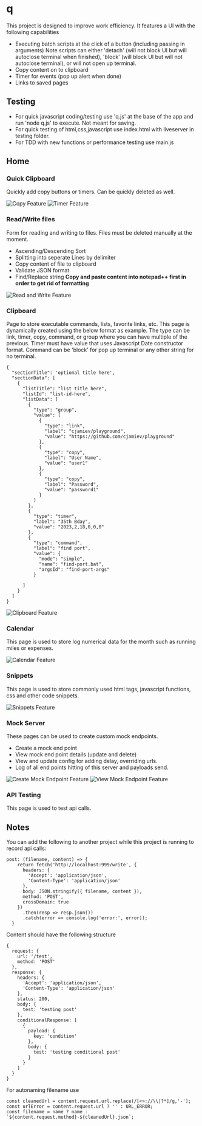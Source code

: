 # q
This project is designed to improve work efficiency. It features a UI with the following capabilities
- Executing batch scripts at the click of a button (including passing in arguments) 
  Note scripts can either 'detach' (will not block UI but will autoclose terminal when finished), 'block' (will block UI but will not autoclose terminal), or will not open up terminal.
- Copy content on to clipboard
- Timer for events (pop up alert when done)
- Links to saved pages

## Testing
- For quick javascript coding/testing use 'q.js' at the base of the app and run 'node q.js' to execute. Not meant for saving. 
- For quick testing of html,css,javascript use index.html with liveserver in testing folder.
- For TDD with new functions or performance testing use main.js 

## Home
### Quick Clipboard
Quickly add copy buttons or timers.  Can be quickly deleted as well.

![Copy Feature](./documentation/quick-clipboard-copy-feature.png)
![Timer Feature](./documentation/quick-clipboard-timer-feature.png)

### Read/Write files
Form for reading and writing to files.  Files must be deleted manually at the moment.  
- Ascending/Descending Sort
- Splitting into seperate Lines by delimiter
- Copy content of file to clipboard
- Validate JSON format
- Find/Replace string
**Copy and paste content into notepad++ first in order to get rid of formatting**

![Read and Write Feature](./documentation/read-write-feature.png)

### Clipboard
Page to store executable commands, lists, favorite links, etc. This page is dynamically created using the below format as example.
The type can be link, timer, copy, command, or group where you can have multiple of the previous. Timer must have value that uses Javascript Date constructor format.
Command can be 'block' for pop up terminal or any other string for no terminal.
```
{
  "sectionTitle": 'optional title here',
  "sectionData": [
    {
      "listTitle": "list title here",
      "listId": "list-id-here",
      "listData": [
        {
          "type": "group",
          "value": [
            {
              "type": "link",
              "label": "cjamiev/playground",
              "value": "https://github.com/cjamiev/playground"
            },
            {
              "type": "copy",
              "label": "User Name",
              "value": "user1"
            },
            {
              "type": "copy",
              "label": "Password",
              "value": "password1"
            }
          ]
        },
        {
          "type": "timer",
          "label": "35th Bday",
          "value": "2023,2,18,0,0,0"
        },
        {
          "type": "command",
          "label": "find port",
          "value": {
            "mode": "simple",
            "name": "find-port.bat",
            "argsId": "find-port-args"
          }
        
      ]
    }
  ]
}
```

![Clipboard Feature](./documentation/clipboard-feature.png)

### Calendar
This page is used to store log numerical data for the month such as running miles or expenses.

![Calendar Feature](./documentation/calendar-feature.png)

### Snippets
This page is used to store commonly used html tags, javascript functions, css and other code snippets.

![Snippets Feature](./documentation/snippets-feature.png)

### Mock Server
These pages can be used to create custom mock endpoints.
- Create a mock end point
- View mock end point details (update and delete)
- View and update config for adding delay, overriding urls. 
- Log of all end points hitting of this server and payloads send. 

![Create Mock Endpoint Feature](./documentation/create-mock-endpoint-feature.png)
![View Mock Endpoint Feature](./documentation/view-mock-endpoint-feature.png)

### API Testing
This page is used to test api calls.

## Notes
You can add the following to another project while this project is running to record api calls:

```
post: (filename, content) => {
    return fetch('http://localhost:999/write', {
      headers: {
        'Accept': 'application/json',
        'Content-Type': 'application/json'
      },
      body: JSON.stringify({ filename, content }),
      method: 'POST',
      crossDomain: true
    })
      .then(resp => resp.json())
      .catch(error => console.log('error:', error));
  }
```

Content should have the following structure
```
{
  request: {
    url: '/test',
    method: 'POST'
  },
  response: {
    headers: {
      'Accept': 'application/json',
      'Content-Type': 'application/json'
    },
    status: 200,
    body: {
      test: 'testing post'
    },
    conditionalResponse: [
      {
        payload: {
          key: 'condition'
        },
        body: {
          test: 'testing conditional post'
        }
      }
    ]
  }
}
```

For autonaming filename use
```
const cleanedUrl = content.request.url.replace(/[<>://\\|?*]/g,'-');
const urlError = content.request.url ? '' : URL_ERROR;
const filename = name ? name : `${content.request.method}-${cleanedUrl}.json`;
```